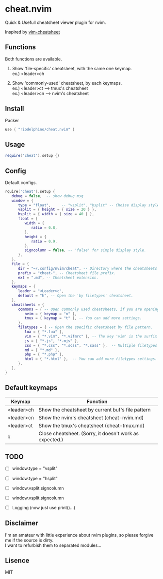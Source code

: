 
# cheat.nvim

Quick & Usefull cheatsheet viewer plugin for nvim.

Inspired by [vim-cheatsheet](https://github.com/reireias/vim-cheatsheet)


## Functions

Both functions are available.

1. Show 'file-specific' cheatsheet, with the same one keymap.  
ex.) \<leader\>ch

2. Show 'commonly-used' cheatsheet, by each keymaps.  
ex.) \<leader\>ct --> tmux's cheatsheet  
ex.) \<leader\>cn --> nvim's cheatsheet


## Install

Packer
```lua
use { "riodelphino/cheat.nvim" }
```


## Usage
```lua
require('cheat').setup {}
```


## Config

Default configs.
```lua
rquire('cheat').setup {
   debug = false,  -- show debug msg
   window = {
      type = "float",     -- "vsplit", "hsplit" -- Choise display style.
      vsplit = { height = { size = 20 } },
      hsplit = { width = { size = 40 } },
      float = {
         width = {
            ratio = 0.8,
         },
         height = {
            ratio = 0.9,
         },
         signcolumn = false, -- 'false' for simple display style.
      },
   },
   file = {
      dir = "~/.config/nvim/cheat", -- Directory where the cheatsheets are placed.
      prefix = "cheat-", -- Cheatsheet file prefix.
      ext = ".md", -- Cheatsheet extension.
   },
   keymaps = {
      leader = "<Leader>c",
      default = "h", -- Open the 'by filetypes' cheatsheet.
   },
   cheatsheets = {
      commons = { -- Open commonly used cheatsheets, if you are opening any filetype of buf.
         nvim = { keymap = "n" },
         tmux = { keymap = "t" }, -- You can add more settings.
      },
      filetypes = { -- Open the specific cheatsheet by file pattern.
         lua = { "*.lua" },
         vim = { "*.vim", "*.vifmrc" }, -- The key 'vim' is the surfix of filename. ex.) cheat-vim.md
         js = { "*.js", "*.mjs" },
         css = { "*.css", "*.scss", "*.sass" },  -- Multiple filetypes are allowed.
         md = { "*.md" },
         php = { "*.php" },
         html = { "*.html" },  -- You can add more filetypes settings.
      },
   },
}

```


## Default keymaps

| Keymap       | Function                                                |
|--------------|---------------------------------------------------------|
| \<leader\>ch | Show the cheatsheet by current buf's file pattern       |
| \<leader\>cn | Show the nvim's cheatsheet (cheat-nvim.md)              |
| \<leader\>ct | Show the tmux's cheatsheet (cheat-tmux.md)              |
| q            | Close cheatsheet. (Sorry, it doesn't work as expected.) |


## TODO

- [ ] window.type = "vsplit"
- [ ] window.type = "hsplit"
- [ ] window.vsplit.signcolumn
- [ ] window.vsplit.signcolumn
- [ ] Logging (now just use print()...)


## Disclaimer

I'm an amateur with little experience about nvim plugins, so please forgive me if the source is dirty.  
I want to refurbish them to separated modules...


## Lisence
MIT

